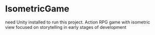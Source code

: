 # IsometricGame
need Unity installed to run this project.
Action RPG game with isometric view focused on storytelling in early stages of development
